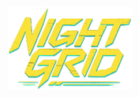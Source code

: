 <div align="center">
<img width="50%" src="https://github.com/ondrejfilip1/skupinovy-projekt-2025/blob/main/client/src/assets/logo.png?raw=true">
</div>
